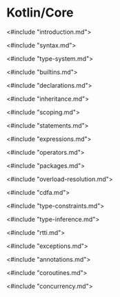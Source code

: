 # Kotlin/Core

<#include "introduction.md">

<#include "syntax.md">

<#include "type-system.md">

<#include "builtins.md">

<#include "declarations.md">

<#include "inheritance.md">

<#include "scoping.md">

<#include "statements.md">

<#include "expressions.md">

<#include "operators.md">

<#include "packages.md">

<#include "overload-resolution.md">

<#include "cdfa.md">

<#include "type-constraints.md">

<#include "type-inference.md">

<#include "rtti.md">

<#include "exceptions.md">

<#include "annotations.md">

<#include "coroutines.md">

<#include "concurrency.md">
